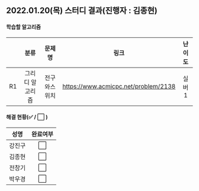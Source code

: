 ## 2022.01.20(목) 스터디 결과(진행자 : 김종현)

#### 학습할 알고리즘

|      |      분류       |    문제명    |                 링크                 | 난이도 |
| :--: | :-------------: | :----------: | :----------------------------------: | :----: |
|  R1  | 그리디 알고리즘 | 전구와스위치 | https://www.acmicpc.net/problem/2138 | 실버1  |

#### 해결 현황(:white_check_mark: / :white_large_square:  )

|  성명  |       완료여부       |
| :----: | :------------------: |
| 강진구 | :white_large_square:  |
| 김종현 | :white_large_square: |
| 전창기 | :white_large_square: |
| 박우경 | :white_large_square: |


